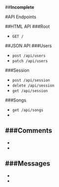 ##**Incomplete**

#API Endpoints

##HTML API
###Root
- `GET /`

##JSON API
###Users
- `post /api/users`
- `patch /api/users`

###Session
- `post /api/session`
- `delete /api/session`
- `get /api/session`

###Songs
- `get /api/songs`
-

###Comments
-
-
-

###Messages
-
-
-
